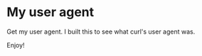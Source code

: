 My user agent
=============

Get my user agent. I built this to see what curl's user agent was.

Enjoy!

